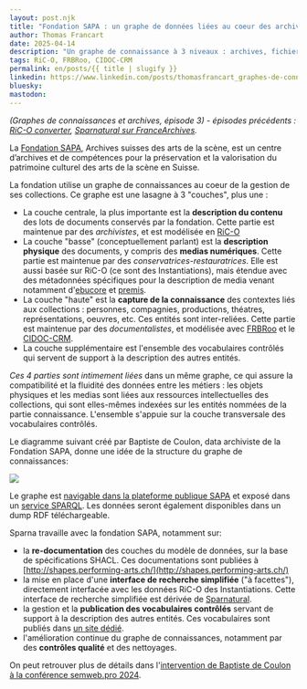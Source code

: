 ```yaml
---
layout: post.njk
title: "Fondation SAPA : un graphe de données liées au coeur des archives"
author: Thomas Francart
date: 2025-04-14
description: "Un graphe de connaissance à 3 niveaux : archives, fichiers media, entités nommées (connaissance)"
tags: RiC-O, FRBRoo, CIDOC-CRM
permalink: en/posts/{{ title | slugify }}
linkedin: https://www.linkedin.com/posts/thomasfrancart_graphes-de-connaissances-et-archives-%C3%A9pisode-activity-7318237605584637971-MqBc
bluesky:
mastodon:
---
```


_(Graphes de connaissances et archives, épisode 3) - épisodes précédents : [RiC-O converter](http://www.sparna.fr/en/posts/ric-o-converter-3-0-transition-from-ead-or-eac-to-archival-knowledge-graphs), [Sparnatural sur FranceArchives](https://blog.sparna.fr/2025/02/14/retour-sur-le-deploiement-de-sparnatural-pour-francearchives/)._

<p class="lead">La <a href="https://sapa.swiss/fr/">Fondation SAPA</a>, Archives suisses des arts de la scène, est un centre d’archives et de compétences pour la préservation et la valorisation du patrimoine culturel des arts de la scène en Suisse.

La fondation utilise un graphe de connaissances au coeur de la gestion de ses collections. Ce graphe est une lasagne à 3 "couches", plus une :

  - La couche centrale, la plus importante est la **description du contenu** des lots de documents conservés par la fondation. Cette partie est maintenue par des _archivistes_, et est modélisée en [RiC-O](https://www.ica.org/resource/records-in-contexts-conceptual-model/)
  - La couche "basse" (conceptuellement parlant) est la **description physique** des documents, y compris des **medias numériques**. Cette partie est maintenue par des _conservatrices-restauratrices_. Elle est aussi basée sur RiC-O (ce sont des Instantiations), mais étendue avec des métadonnées spécifiques pour la description de media venant notamment d'[ebucore](https://tech-metadata.ebu-it-tools.ch/ontologies/ebucore/index.html) et [premis](https://www.loc.gov/standards/premis/).
  - La couche "haute" est la **capture de la connaissance** des contextes liés aux collections : personnes, compagnies, productions, théatres, représentations, oeuvres, etc. Ces entités sont inter-reliées. Cette partie est maintenue par des _documentalistes_, et modélisée avec [FRBRoo](https://cidoc-crm.org/lrmoo/ModelVersion/frbroo-v.-3.0) et le [CIDOC-CRM](https://cidoc-crm.org).
  - La couche supplémentaire est l'ensemble des vocabulaires contrôlés qui servent de support à la description des autres entités.


_Ces 4 parties sont intimement liées_ dans un même graphe, ce qui assure la compatibilité et la fluidité des données entre les métiers : les objets physiques et les medias sont liées aux ressources intellectuelles des collections, qui sont elles-mêmes indexées sur les entités nommées de la partie connaissance. L'ensemble s'appuie sur la couche transversale des vocabulaires contrôlés.

Le diagramme suivant créé par Baptiste de Coulon, data archiviste de la Fondation SAPA, donne une idée de la structure du graphe de connaissances:

[![](/assets/posts-images/SAPA_modele-RDF.png)](/assets/posts-images/SAPA_modele-RDF.png)

Le graphe est [navigable dans la plateforme publique SAPA](https://www.performing-arts.ch) et exposé dans un [service SPARQL](https://www.performing-arts.ch/sparql). Les données seront également disponibles dans un dump RDF téléchargeable.


Sparna travaille avec la fondation SAPA, notamment sur:
  
  - la **re-documentation** des couches du modèle de données, sur la base de spécifications SHACL. Ces documentations sont publiées à [http://shapes.performing-arts.ch/](http://shapes.performing-arts.ch/)
  - la mise en place d'une **interface de recherche simplifiée** ("à facettes"), directement interfacée avec les données RiC-O des Instantiations. Cette interface de recherche simplifiée est dérivée de [Sparnatural](https://sparnatural.eu/).
  - la gestion et la **publication des vocabulaires contrôlés** servant de support à la description des autres entités. Ces vocabulaires sont publiés dans [un site dédié](http://vocab.performing-arts.ch/).
  - l'amélioration continue du graphe de connaissances, notamment par des **contrôles qualité** et des nettoyages.


On peut retrouver plus de détails dans l'[intervention de Baptiste de Coulon à la conférence semweb.pro 2024](https://semweb.pro/conference/2024/presentation/decoulon-impact_websem/).

